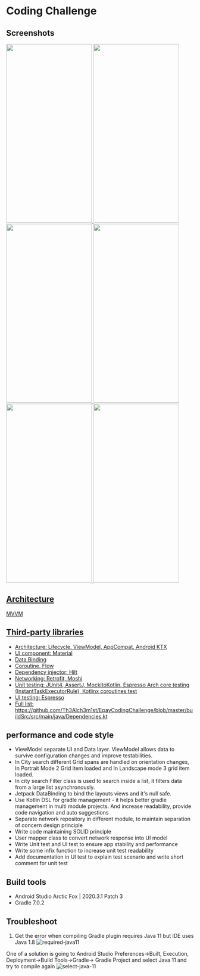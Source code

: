 # Coding Challenge

## Screenshots
<a href="url"><img src="https://user-images.githubusercontent.com/35175271/144740827-b786883a-4cba-4f8a-a093-9726cf1c2adb.png" height="480" width="230" />
<a href="url"><img src="https://user-images.githubusercontent.com/35175271/144740848-876dcdb2-f75d-4545-90ba-cd7032654b0b.png" height="480" width="230" />
<a href="url"><img src="https://user-images.githubusercontent.com/35175271/144740872-421d70c0-dc1e-472b-b97a-1e145211bde9.png" height="480" width="230" />
<a href="url"><img src="https://user-images.githubusercontent.com/35175271/144740888-06654143-ce44-4da0-87d9-76af1e06fdc9.png" height="480" width="230" />
<a href="url"><img src="https://user-images.githubusercontent.com/35175271/144740908-cb3c52c4-a73c-432d-963d-57152785efbf.png" height="480" width="230" />
<a href="url"><img src="https://user-images.githubusercontent.com/35175271/144740920-25ff68f2-caff-4d8b-8b4a-2dead0578d3e.png" height="480" width="230" />



## Architecture
MVVM

## Third-party libraries
- Architecture: Lifecycle, ViewModel, AppCompat, Android KTX
- UI component: Material
- Data Binding
- Coroutine, Flow
- Dependency injector: Hilt
- Networking: Retrofit, Moshi
- Unit testing: JUnit4, AssertJ, MockitoKotlin, Espresso Arch core testing (InstantTaskExecutorRule), Kotlinx coroutines test
- UI testing: Espresso
- Full list: https://github.com/Th3Alch3m1st/EpayCodingChallenge/blob/master/buildSrc/src/main/java/Dependencies.kt

## performance and code style
- ViewModel separate UI and Data layer. ViewModel allows data to survive configuration changes and improve testabilities.
- In City search different Grid spans are handled on orientation changes, In Portrait Mode 2 Grid item loaded and In Landscape mode 3 grid item loaded.
- In city search Filter class is used to search inside a list, it filters data from a large list asynchronously.
- Jetpack DataBinding to bind the layouts views and it's null safe.
- Use Kotlin DSL for gradle management - it helps better gradle management in multi module projects. And increase readability, provide code navigation and auto suggestions
- Separate network repository in different module, to maintain separation of concern design principle
- Write code maintaining SOLID principle
- User mapper class to convert network response into UI model
- Write Unit test and UI test to ensure app stability and performance
- Write some infix function to increase unit test readability
- Add documentation in UI test to explain test scenario and write short comment for unit test


## Build tools
- Android Studio Arctic Fox | 2020.3.1 Patch 3
- Gradle 7.0.2

## Troubleshoot
1. Get the error when compiling
Gradle plugin requires Java 11 but IDE uses Java 1.8 ![required-java11](https://user-images.githubusercontent.com/35175271/144035750-16757d5e-2fa1-4e9a-8007-9ca0d8ba1239.png)

One of a solution is going to Android Studio Preferences->Built, Execution, Deployment->Build Tools->Gradle-> Gradle Project and select Java 11 and try to compile again
![select-java-11](https://user-images.githubusercontent.com/35175271/144036093-103e7a65-52cf-4e56-b39b-5d4fbfcda64a.png)
